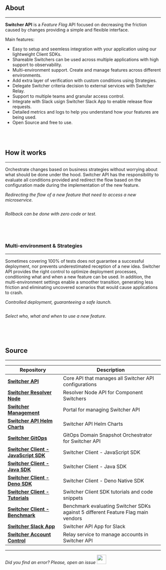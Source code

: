 <img src="https://raw.githubusercontent.com/switcherapi/switcherapi-assets/master/docs/SwitcherAPI_connectivity.jpg" class="image-style center" alt=""/><p>

## About
* * *
**Switcher API** is a *Feature Flag* API focused on decreasing the friction caused by changes providing a simple and flexible interface.

Main features:
- Easy to setup and seemless integration with your application using our lightweight Client SDKs.
- Shareable Switchers can be used across multiple applications with high support to observability.
- Multi-environment support. Create and manage features across different environments.
- Add extra layer of verification with custom conditions using Strategies.
- Delegate Switcher criteria decision to external services with Switcher Relay.
- Support to multiple teams and granular access control.
- Integrate with Slack usign Switcher Slack App to enable release flow requests.
- Detailed metrics and logs to help you understand how your features are being used.
- Open Source and free to use.

</br></br>

## How it works
* * *

Orchestrate changes based on business strategies without worrying about what should be done under the hood. Switcher API has the responsibility to evaluate all conditions provided and redirect the flow based on the configuration made during the implementation of the new feature.

<span class="image-style center">*Redirecting the flow of a new feature that need to access a new microservice.*</span>

<img src="https://raw.githubusercontent.com/switcherapi/switcherapi-assets/master/docs/SwitcherAPI_management-TOGGLE_ON.jpg" class="image-style center" alt=""/><p>

<span class="image-style center">*Rollback can be done with zero code or test.*</span>

<img src="https://raw.githubusercontent.com/switcherapi/switcherapi-assets/master/docs/SwitcherAPI_management-TOGGLE_OFF.jpg" class="image-style center" alt=""/>

</br></br>

### Multi-environment & Strategies
* * *

Sometimes covering 100% of tests does not guarantee a successful deployment, nor prevents underestimated reception of a new idea. Switcher API provides the right control to optimize deployment processes, conditioning what and when a new feature can be used. In addition, the multi-environment settings enable a smoother transition, generating less friction and eliminating uncovered scenarios that would cause applications to crash.

<span class="image-style center">*Controlled deployment, guaranteeing a safe launch.*</span>

<img src="https://raw.githubusercontent.com/switcherapi/switcherapi-assets/master/docs/SwitcherAPI_management-ENVIRONMENT.jpg" class="image-style center" alt=""/><p>

<span class="image-style center">*Select who, what and when to use a new feature.*</span>

<img src="https://raw.githubusercontent.com/switcherapi/switcherapi-assets/master/docs/SwitcherAPI_management-STRATEGY.jpg" class="image-style center" alt=""/>

</br></br>

## Source
* * *

| Repository                 | Description                                    |
| -------------------------- | ---------------------------------------------- |
| [**Switcher API**](https://github.com/switcherapi/switcher-api) | Core API that manages all Switcher API configurations |
| [**Switcher Resolver Node**](https://github.com/switcherapi/switcher-resolver-node) | Resolver Node API for Component Switchers |
| [**Switcher Management**](https://github.com/switcherapi/switcher-management) | Portal for managing Switcher API |
| [**Switcher API Helm Charts**](https://github.com/switcherapi/helm-charts) | Switcher API Helm Charts |
| [**Switcher GitOps**](https://github.com/switcherapi/switcher-gitops) | GitOps Domain Snapshot Orchestrator for Switcher API |
| [**Switcher Client - JavaScript SDK**](https://github.com/switcherapi/switcher-client-js) | Switcher Client - JavaScript SDK |
| [**Switcher Client - Java SDK**](https://github.com/switcherapi/switcher-client-java) | Switcher Client - Java SDK |
| [**Switcher Client - Deno SDK**](https://github.com/switcherapi/switcher-client-deno) | Switcher Client - Deno Native SDK |
| [**Switcher Client - Tutorials**](https://github.com/switcherapi/switcherapi-tutorials) | Switcher Client SDK tutorials and code snippets |
| [**Switcher Client - Benchmark**](https://github.com/switcherapi/feature-flag-benchmark) | Benchmark evaluating Switcher SDKs against 5 different Feature Flag main vendors |
| [**Switcher Slack App**](https://github.com/switcherapi/switcher-slack-app) | Switcher API App for Slack |
| [**Switcher Account Control**](https://github.com/switcherapi/switcher-ac) | Relay service to manage accounts in Switcher API |


* * *

*Did you find an error? Please, open an issue*
<a href="https://github.com/switcherapi/switcher-management/issues/new?title=fix:+[overview.md]+-+[INSERT+SHORT+DESCRIPTION]" target="_blank">
    <img src="[$ASSETS_LOCATION]\github.svg" style="width: 30px;">
</a> 